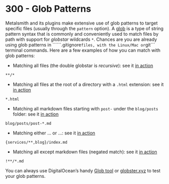 # 300 - Glob Patterns

Metalsmith and its plugins make extensive use of glob patterns to target specific files (usually through the ```pattern``` option). A [glob](https://en.wikipedia.org/wiki/Glob_(programming)) is a type of string pattern syntax that is commonly and conveniently used to match files by path with support for *globstar* wildcards ```*```. Chances are you are already using glob patterns in ``````.gitignore``` files, with the Linux/Mac or ```git``` terminal commands. Here are a few examples of how you can match with glob patterns:

- Matching all files (the double globstar is *recursive*): see it [in action](https://www.digitalocean.com/community/tools/glob?comments=false&glob=%2A%2A%2F%2A&tests=blog%2Findex.md&tests=blog%2Fposts%2Fpost-1.md&tests=blog%2Fposts%2Fpost-2.md&tests=blog%2Fpost-outside.md&tests=services%2Fwebdesign%2Findex.mdservices%2Femail%2Findex.html&tests=about.md&tests=css%2Fstyle.css&tests=js%2Fsite.js&tests=index.md&tests=404.md)

```
**/*
```

- Matching all files at the root of a directory with a ```.html``` extension: see it [in action](https://www.digitalocean.com/community/tools/glob?comments=false&glob=%2A.html&tests=blog%2Findex.md&tests=blog%2Fposts%2Fpost-1.md&tests=blog%2Fposts%2Fpost-2.md&tests=blog%2Fpost-outside.md&tests=services%2Fwebdesign%2Findex.mdservices%2Femail%2Findex.html&tests=about.md&tests=css%2Fstyle.css&tests=js%2Fsite.js&tests=index.md&tests=404.md)

```
*.html
```

- Matching all markdown files starting with ```post-``` under the ```blog/posts``` folder: see it [in action](https://www.digitalocean.com/community/tools/glob?comments=false&glob=blog%2Fposts%2Fpost-%2A.md&tests=blog%2Findex.md&tests=blog%2Fposts%2Fpost-1.md&tests=blog%2Fposts%2Fpost-2.md&tests=blog%2Fpost-outside.md&tests=services%2Fwebdesign%2Findex.mdservices%2Femail%2Findex.html&tests=about.md&tests=css%2Fstyle.css&tests=js%2Fsite.js&tests=index.md&tests=404.md)

```
blog/posts/post-*.md
```

- Matching either … or …: see it [in action](https://www.digitalocean.com/community/tools/glob?comments=false&glob=%7Bservices%2F**,blog%7D%2Findex.md&tests=blog%2Findex.md&tests=blog%2Fposts%2Fpost-1.md&tests=blog%2Fposts%2Fpost-2.md&tests=blog%2Fpost-outside.md&tests=services%2Fwebdesign%2Findex.mdservices%2Femail%2Findex.html&tests=about.md&tests=css%2Fstyle.css&tests=js%2Fsite.js&tests=index.md&tests=404.md)

```
{services/**,blog}/index.md
```

- Matching all except markdown files (negated match): see it [in action](https://www.digitalocean.com/community/tools/glob?comments=false&glob=!**%2F*.md&tests=blog%2Findex.md&tests=blog%2Fposts%2Fpost-1.md&tests=blog%2Fposts%2Fpost-2.md&tests=blog%2Fpost-outside.md&tests=services%2Fwebdesign%2Findex.mdservices%2Femail%2Findex.html&tests=about.md&tests=css%2Fstyle.css&tests=js%2Fsite.js&tests=index.md&tests=404.md)

```
!**/*.md
```

You can always use DigitalOcean’s handy [Glob tool](https://www.digitalocean.com/community/tools/glob) or [globster.xyz](https://globster.xyz/) to test your glob patterns.